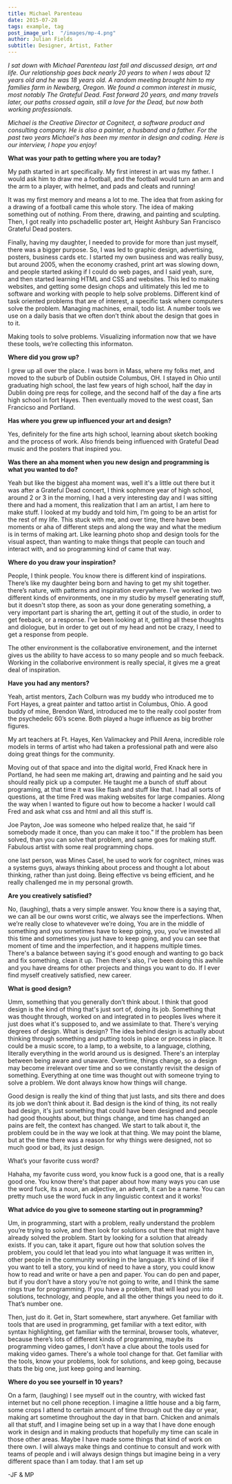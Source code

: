 ```yaml
---
title: Michael Parenteau
date: 2015-07-28
tags: example, tag
post_image_url:  "/images/mp-4.png"
author: Julian Fields
subtitle: Designer, Artist, Father
---
```


*I sat down with Michael Parenteau last fall and discussed design, art
and life.  Our relationship goes back nearly 20 years to when I was
about 12 years old and he was 18 years old.  A random meeting brought him to my families farm in
Newberg, Oregon.  We found a common interest in music, most notably The
Grateful Dead.  Fast forward 20 years, and many travels later, our paths crossed again, still
a love for the Dead, but now both working professionals.* 

*Michael is the Creative Director at Cognitect, a software product and consulting
company.  He is also a painter, a husband and a father.  For the past two years
Michael's has been my mentor in design and coding.
Here is our interview, I hope you enjoy!*

**What was your path to getting where you are today?**

My path started in art specifically.  My first interest in art was my father.  I would ask him to draw  me a football, and the football would turn an arm and the arm to a player, with helmet, and  pads and cleats and running!  

It was my first memory and means a lot to me. The idea that from asking for a drawing of a football came this whole story.  The idea of making something out of nothing.  From there, drawing, and painting and sculpting.  Then, I got really into pschadellic poster art, Height Ashbury San Francisco Grateful Dead posters.  

Finally, having my daughter, I needed to provide for more than just myself, there was a bigger purpose.  So, I was led to graphic design, advertising, posters, business cards etc.  I started my own business and was really busy, but around 2005, when the economy crashed, print art was slowing down, and people started asking if I could do web pages, and I said yeah, sure, and then started learning HTML and CSS and websites.  This led to making websites, and getting some design chops and ulitimately this led me to software and working with people to help solve problems.  Different kind of task oriented problems that are of interest, a specific task where computers solve the problem.  Managing machines, email, todo list.  A number tools we use on a daily basis that we often don’t think about the design that goes in to it.

Making tools to solve problems.
Visualizing information
now that we have these tools, we’re collecting this informaton.

**Where did you grow up?**

I grew up all over the place.  I was born in Mass, where my folks met,
and moved to the suburb of Dublin outside Columbus, OH. 
I stayed in Ohio until graduating high school, the last few years of high school, half the day in Dublin doing pre reqs for college, and the second half of the day a fine arts high school in fort Hayes.  Then eventually moved to the west coast, San Francicso and Portland.

**Has where you grew up influenced your art and design?**

Yes, definitely for the fine arts high school, learning about sketch booking and the process of work.  Also
friends being influenced with Grateful Dead music and the posters that inspired you.

**Was there an aha moment when you new design and programming is what you wanted to do?**

Yeah but like the biggest aha moment was, well it's a little out there but it was after a Grateful Dead concert, I think sophmore year of high school, around 2 or 3 in the morning, I had a very interesting day and I was sitting there and had a moment, this realization that I am an artist, I am here to make stuff.  I looked at my buddy and told him, I’m going to be an artist for the rest of my life.  This stuck with me, and over time, there have been moments or aha of different steps and along the way and what the medium is in terms of making art.  Like learning photo shop and design tools for the visual aspect, than wanting to make things that people can touch and interact with, and so programming kind of came that way.

**Where do you draw your inspiration?**

People, I think people.  You know there is different kind of inspirations.  There’s like my daughter being born and having to get my shit together. there’s nature, with patterns and inspiration everywhere.  I’ve worked in two different kinds of environments,  one in my studio by myself generating stuff, but it doesn't stop there, as soon as your done generating something, a very important part is sharing the art, getting it out of the studio, in order to get feeback, or a response.  I’ve been looking at it, getting all these thoughts and diologue, but in order to get out of my head and not be crazy, I need to get a response from people.

The other environment is the collaborative environement, and the internet gives us the ability to have access to so many people and so much feeback.  Working in the collaborive environment is really special, it gives me a great deal of inspiration.

**Have you had any mentors?**

Yeah, artist mentors, Zach Colburn was my buddy who introduced me to Fort Hayes, a great painter and tattoo artist in Columbus, Ohio. A good buddy of mine, Brendon Ward, introduced me to the really cool poster from the psychedelic 60’s scene.  Both played a huge influence as big brother figures.

My art teachers at Ft. Hayes, Ken Valimackey and Phill Arena, incredible role models in terms of artist who had taken a professional path and were also doing great things for the community.

Moving out of that space and into the digital world, Fred Knack here in Portland, he had seen me making art, drawing and painting and he said you should really pick up a computer.  He taught me a bunch of stuff about programing, at that time it was like flash and stuff like that.  I had all sorts of questions, at the time Fred was making websites for large companies.  Along the way when I wanted to figure out how to become a hacker I would call Fred and ask what css and html and all this stuff is.

Joe Payton, Joe was someone who helped realize that, he said “if somebody made it once, than you can make it too.”  If the problem has been solved, than you can solve that problem, and same goes for making stuff.  Fabulous artist with some real programming chops.

one last person, was Mines Casel, he used to work for cognitect, mines was a systems guys, always thinking about process and thought a lot about thinking, rather than just doing.  Being effective vs being efficient, and he really challenged me in my personal growth.




**Are you creatively satisfied?**

No, (laughing), thats a very simple answer.  You know there is a saying that, we can all be our owns worst critic, we always see the imperfections.  When we’re really close to whatevever we’re doing, You are in the middle of something and you sometimes have to keep going, you, you’ve invested all this time and sometimes you just have to keep going, and you can see that moment of time and the imperfection, and it happens multiple times.  There's a balance between saying it's good enough and wanting to go back and fix something, clean it up.  Then there's also, I’ve been doing this awhile and you have dreams for other projects and things you want to do.  If I ever find myself creatively satisfied, new career.

**What is good design?**

Umm, something that you generally don’t think about.  I think that good design is the kind of thing that's just sort of, doing its job.  Something that was thought through, worked on and integrated in to peoples lives where it just does what it's supposed to, and we assimilate to that.  There's verying degrees of design.  What is design?  The idea behind design is actually about thinking through something and putting tools in place or process in place. It could be a music score, to a lamp, to a website, to a language, clothing, literally everything in the world around us is designed.  There's an interplay between being aware and unaware.   Overtime, things change, so a design may become irrelevant over time and so we constantly revisit the design of something.  Everything at one time was thought out with someone trying to solve a problem.  We dont always know how things will change.  

Good design is really the kind of thing that just lasts, and sits there and does its job we don’t think about it.  Bad design is the kind of thing, its not really bad design,  it's just something that could have been designed and people had good thoughts about, but things change, and time has changed an pains are felt, the context has changed.  We start to talk about it, the problem could be in the way we look at that thing.  We may point the blame, but at the time there was a reason for why things were designed, not so much good or bad, its just design.  

What’s your favorite cuss word?

Hahaha, my favorite cuss word, you know fuck is a good one, that is a really good one.  You know there's that paper about how many ways you can use the word fuck, its a noun, an adjective, an adverb, it can be a name.  You can pretty much use the word fuck in any linguistic context and it works!

**What advice do you give to someone starting out in programming?**

Um, in programming, start with a problem, really understand the problem you’re trying to solve, and then look for solutions out there that might have already solved the problem.  Start by looking for a solution that already exists.  If you can, take it apart, figure out how that solution solves the problem, you could let that lead you into what language it was written in, other people in the community  working in the language.  It’s kind of like if you want to tell a story, you kind of need to have a story, you could know how to read and write or have a pen and paper. You can do pen and paper, but if you don’t have a story you’re not going to write, and I think the same rings true for programming. If you have a problem, that will lead you into solutions, technology, and people, and all the other things you need to do it. That’s number one.

Then, just do it. Get in, Start somewhere, start anywhere.  Get familiar with tools that are used in programming, get familiar with a text editor, with syntax highlighting, get familiar with the terminal, browser tools, whatever, because there’s lots of different kinds of programming, maybe its programming video games, I don’t have a clue about the tools used for making video games.  There's a whole tool change for that.  Get familiar with the tools, know your problems, look for solutions, and keep going, because thats the big one, just keep going and learning.

**Where do you see yourself in 10 years?**

On a farm, (laughing) I see myself out in the country, with  wicked fast internet but no cell phone reception.  I imagine a little house and a big farm, some crops I attend to certain amount of time through out the day or year, making art sometime throughout the day in that barn. Chicken and animals all that stuff, and I imagine being set up in a way that I have done enough work in design and in making products that hopefully my time can scale in those other areas.  Maybe I have made some things that kind of work on there own.  I will always make things and continue to consult and work with teams of people and i will always design things but imagine being in a very different space than I am today. that I am set up 

-JF & MP






